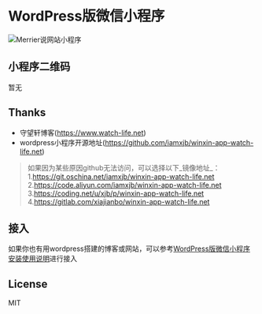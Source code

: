# WordPress版微信小程序

![Merrier说网站小程序]()


## 小程序二维码

暂无


## Thanks

* 守望轩博客(https://www.watch-life.net)
* wordpress小程序开源地址(https://github.com/iamxjb/winxin-app-watch-life.net)

> 如果因为某些原因github无法访问，可以选择以下_镜像地址_：
> 1.https://git.oschina.net/iamxjb/winxin-app-watch-life.net
> 2.https://code.aliyun.com/iamxjb/winxin-app-watch-life.net
> 3.https://coding.net/u/xjb/p/winxin-app-watch-life.net
> 4.https://gitlab.com/xiajianbo/winxin-app-watch-life.net

## 接入

如果你也有用wordpress搭建的博客或网站，可以参考[WordPress版微信小程序安装使用说明](https://www.watch-life.net/wordpress/weixin-app-install.html)进行接入

## License

MIT